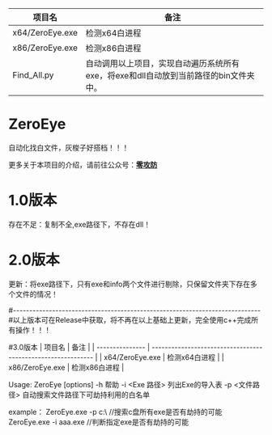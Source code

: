 | 项目名          | 备注                                                         |
| --------------- | ------------------------------------------------------------ |
| x64/ZeroEye.exe | 检测x64白进程                                                |
| x86/ZeroEye.exe | 检测x86白进程                                                |
| Find_All.py     | 自动调用以上项目，实现自动遍历系统所有exe，将exe和dll自动放到当前路径的bin文件夹中。 |

# ZeroEye

自动化找白文件，灰梭子好搭档！！！

更多关于本项目的介绍，请前往公众号：**[零攻防](https://mp.weixin.qq.com/s?__biz=MzkyNDUzNjk4MQ==&mid=2247484591&idx=1&sn=50b813e4c626aa967d6c506c4749c032&chksm=c1d51d55f6a294434e27bbcd6dc45268e64ac8a86bc1215c2df9140d350ea2f26ed6d91a2655#rd)**



# 1.0版本
存在不足：复制不全,exe路径下，不存在dll！

# 2.0版本
更新：将exe路径下，只有exe和info两个文件进行剔除，只保留文件夹下存在多个文件的情况！

#----------------------------------------------------------------------------
#以上版本可在Release中获取，将不再在以上基础上更新，完全使用c++完成所有操作！！！

#3.0版本
| 项目名          | 备注                                                         |
| --------------- | ------------------------------------------------------------ |
| x64/ZeroEye.exe | 检测x64白进程                                                |
| x86/ZeroEye.exe | 检测x86白进程                                                |

Usage: ZeroEye [options]
    -h     帮助
    -i    <Exe 路径>    列出Exe的导入表
    -p    <文件路径>    自动搜索文件路径下可劫持利用的白名单

example：
  ZeroEye.exe -p c:\             //搜索c盘所有exe是否有劫持的可能
  ZeroEye.exe -i aaa.exe         //判断指定exe是否有劫持的可能
    
